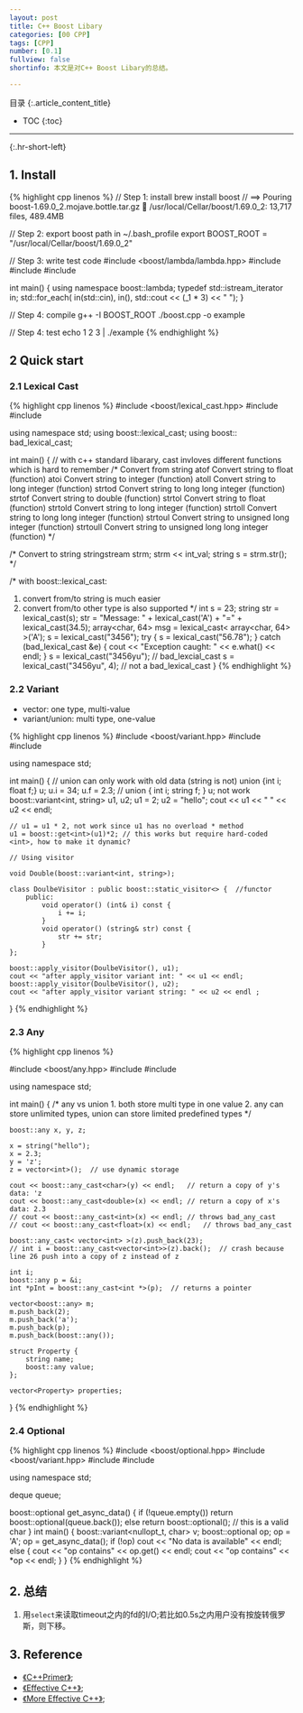```yaml
---
layout: post
title: C++ Boost Libary
categories: [00 CPP]
tags: [CPP]
number: [0.1]
fullview: false
shortinfo: 本文是对C++ Boost Libary的总结。

---
```

目录
{:.article_content_title}


* TOC
{:toc}

---
{:.hr-short-left}

## 1. Install

{% highlight cpp linenos %}
// Step 1: install
brew install boost
// ==> Pouring boost-1.69.0_2.mojave.bottle.tar.gz
🍺  /usr/local/Cellar/boost/1.69.0_2: 13,717 files, 489.4MB

// Step 2: export boost path in ~/.bash_profile
export BOOST_ROOT = "/usr/local/Cellar/boost/1.69.0_2"

// Step 3: write test code
#include <boost/lambda/lambda.hpp>
#include <iostream>
#include <iterator>
#include <algorithm>

int main()
{
    using namespace boost::lambda;
    typedef std::istream_iterator<int> in;
    std::for_each(
        in(std::cin), in(), std::cout << (_1 * 3) << " ");
}

// Step 4: compile
g++ -I BOOST_ROOT ./boost.cpp -o example

// Step 4: test
echo 1 2 3 | ./example
{% endhighlight %}

## 2 Quick start

### 2.1 Lexical Cast


{% highlight cpp linenos %}
#include <boost/lexical_cast.hpp>
#include <iostream>
#include <string>

using namespace std;
using boost::lexical_cast;
using boost:: bad_lexical_cast;

int main()
{
    // with c++ standard libarary, cast invloves different functions which is hard to remember
    /*  Convert from string
    atof        Convert string to float (function)
    atoi        Convert string to integer (function)
    atoll       Convert string to long integer (function)
    strtod      Convert string to long long integer (function)
    strtof      Convert string to double (function)
    strtol      Convert string to float (function)
    strtold     Convert string to long integer (function)
    strtoll     Convert string to long long integer (function)
    strtoul     Convert string to unsigned long integer (function)
    strtoull    Convert string to unsigned long long integer (function)
    */

   /* Convert to string
   stringstream strm;
   strm << int_val;
   string s = strm.str();
   */

/*  with boost::lexical_cast:
1. convert from/to string is much easier
2. convert from/to other type is also supported
*/
    int s = 23;
    string str = lexical_cast<string>(s);
    str = "Message: " + lexical_cast<string>('A') + "=" + lexical_cast<string>(34.5);
    array<char, 64> msg = lexical_cast< array<char, 64> >('A');
    s = lexical_cast<int>("3456");
    try {
        s = lexical_cast<int>("56.78");
    } catch (bad_lexical_cast &e) {
        cout << "Exception caught: " << e.what() << endl;
    }
    s = lexical_cast<int>("3456yu"); // bad_lexcial_cast
    s = lexical_cast<int>("3456yu", 4);  // not a bad_lexical_cast
}
{% endhighlight %}


### 2.2 Variant

- vector: one type, multi-value
- variant/union: multi type, one-value

{% highlight cpp linenos %}
#include <boost/variant.hpp>
#include <iostream>
#include <string>

using namespace std;

int main()
{
	// union can only work with old data (string is not)
	union {int i; float f;} u;
	u.i = 34;
	u.f = 2.3;
	// union { int i; string f; } u; not work
	boost::variant<int, string> u1, u2;
	u1 = 2;
	u2 = "hello";
	cout << u1 << " " << u2 << endl;

	// u1 = u1 * 2, not work since u1 has no overload * method
	u1 = boost::get<int>(u1)*2; // this works but require hard-coded <int>, how to make it dynamic?

	// Using visitor

	void Double(boost::variant<int, string>);

	class DoulbeVisitor : public boost::static_visitor<> {	//functor
		public:
			void operator() (int& i) const {
				i += i;
			}
			void operator() (string& str) const {
				str += str;
			}
	};

	boost::apply_visitor(DoulbeVisitor(), u1);
	cout << "after apply_visitor variant int: " << u1 << endl;
	boost::apply_visitor(DoulbeVisitor(), u2);
	cout << "after apply_visitor variant string: " << u2 << endl ;
}
{% endhighlight %}

### 2.3 Any

{% highlight cpp linenos %}

#include <boost/any.hpp>
#include <iostream>
#include <string>

using namespace std;

int main()
{
	/* any vs union
	1. both store multi type in one value
	2. any can store unlimited types, union can store limited predefined types
	*/

	boost::any x, y, z;

	x = string("hello");
	x = 2.3;
	y = 'z';
	z = vector<int>();	// use dynamic storage

	cout << boost::any_cast<char>(y) << endl;	// return a copy of y's data: 'z
	cout << boost::any_cast<double>(x) << endl;	// return a copy of x's data: 2.3
 	// cout << boost::any_cast<int>(x) << endl;	// throws bad_any_cast
	// cout << boost::any_cast<float>(x) << endl;	// throws bad_any_cast

	boost::any_cast< vector<int> >(z).push_back(23);
	// int i = boost::any_cast<vector<int>>(z).back();	// crash because line 26 push into a copy of z instead of z

	int i;
	boost::any p = &i;
	int *pInt = boost::any_cast<int *>(p); 	// returns a pointer

	vector<boost::any> m;
	m.push_back(2);
	m.push_back('a');
	m.push_back(p);
	m.push_back(boost::any());

	struct Property {
		string name;
		boost::any value;
	};

	vector<Property> properties;
}
{% endhighlight %}

### 2.4 Optional

{% highlight cpp linenos %}
#include <boost/optional.hpp>
#include <boost/variant.hpp>
#include <iostream>
#include <string>

using namespace std;

deque<char> queue;

boost::optional<char> get_async_data() {
	if (!queue.empty())
		return boost::optional<char>(queue.back());
	else
		return boost::optional<char>(); // this is a valid char
}
int main()
{
	boost::variant<nullopt_t, char> v;
	boost::optional<char> op;
	op = 'A';
	op = get_async_data();
	if (!op) cout << "No data is available" << endl;
	else {
		cout << "op contains" << op.get() << endl;
		cout << "op contains" << *op << endl;
	}
}
{% endhighlight %}


## 2. 总结 ##

1. 用`select`来读取timeout之内的fd的I/O;若比如0.5s之内用户没有按旋转俄罗斯，则下移。


## 3. Reference ##

- [《C++Primer》](https://book.douban.com/subject/24089577/);
- [《Effective C++》](https://book.douban.com/subject/1842426/);
- [《More Effective C++》](https://book.douban.com/subject/1457891/);


